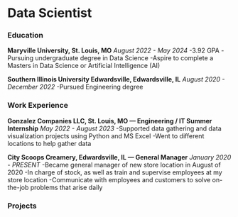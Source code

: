 # Data Scientist

### Education
**Maryville University, St. Louis, MO**
*August 2022 - May 2024*
-3.92  GPA
-Pursuing undergraduate degree in Data Science
-Aspire to complete a Masters in Data Science or Artificial Intelligence (AI)

**Southern Illinois University Edwardsville, Edwardsville, IL**
*August 2020 - December 2022*
-Pursued Engineering degree


### Work Experience
**Gonzalez Companies LLC, St. Louis, MO — Engineering / IT  Summer Internship**
*May 2022 - August 2023*
-Supported data gathering and data visualization projects using Python and MS Excel
-Went to different locations to help gather data

**City Scoops Creamery, Edwardsville, IL — General  Manager**
*January 2020 - PRESENT*
-Became general manager of new store location in August of 2020
-In charge of stock, as well as train and supervise employees at my store location
-Communicate with employees and customers to solve on-the-job problems that arise daily


### Projects
